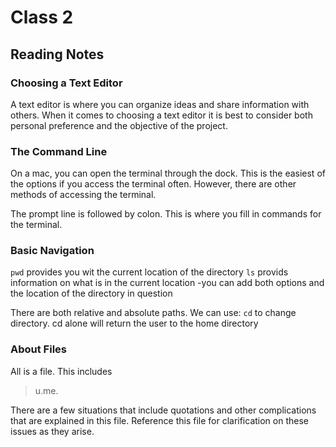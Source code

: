 # Class 2 

## Reading Notes

### Choosing a Text Editor

A text editor is where you can organize ideas and share information with others. When it comes to choosing a text editor
it is best to consider both personal preference and the objective of the project.

### The Command Line

On a mac, you can open the terminal through the dock. This is the easiest of the options if you access the terminal often. 
However, there are other methods of accessing the terminal. 

The prompt line is followed by colon. This is where you fill in commands for the terminal.

### Basic Navigation

`pwd` provides you wit the current location of the directory
`ls` provids information on what is in the current location
  -you can add both options and the location of the directory in question
 
 There are both relative and absolute paths. We can use: 
 `cd` to change directory. cd alone will return the user to the home directory

### About Files

All is a file. This includes

  > u.me. 

There are a few situations that include quotations and other complications that are explained in this file. Reference this file for
clarification on these issues as they arise.
